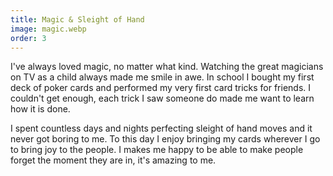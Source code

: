 ```yaml
---
title: Magic & Sleight of Hand
image: magic.webp
order: 3
---
```


I've always loved magic, no matter what kind. Watching the great magicians on TV as a child always made me smile in awe. In school I bought my first deck of poker cards and performed my very first card tricks for friends. I couldn't get enough, each trick I saw someone do made me want to learn how it is done.

I spent countless days and nights perfecting sleight of hand moves and it never got boring to me. To this day I enjoy bringing my cards wherever I go to bring joy to the people. I makes me happy to be able to make people forget the moment they are in, it's amazing to me.